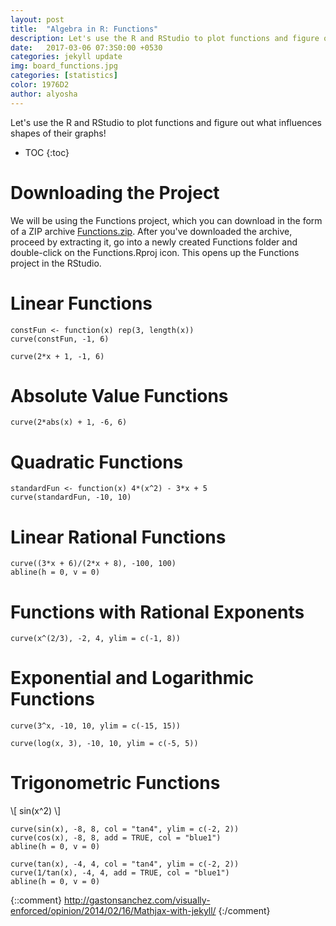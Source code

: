 ```yaml
---
layout: post
title:  "Algebra in R: Functions"
description: Let's use the R and RStudio to plot functions and figure out what influences shapes of their graphs!
date:   2017-03-06 07:3S0:00 +0530
categories: jekyll update
img: board_functions.jpg
categories: [statistics]
color: 1976D2
author: alyosha
---
```


Let's use the R and RStudio to plot functions and figure out what influences shapes of their graphs!

* TOC
{:toc}

# Downloading the Project

We will be using the Functions project, which you can download in the form of a ZIP archive [Functions.zip](https://github.com/alescervenka/pastinak-examples/raw/master/zip/Functions.zip). After you've downloaded the archive, proceed by extracting it, go into a newly created Functions folder and double-click on the Functions.Rproj icon. This opens up the Functions project in the RStudio.

# Linear Functions

```script
constFun <- function(x) rep(3, length(x))
curve(constFun, -1, 6)
```

```script
curve(2*x + 1, -1, 6)
```

# Absolute Value Functions

```script
curve(2*abs(x) + 1, -6, 6)
```

# Quadratic Functions

```script
standardFun <- function(x) 4*(x^2) - 3*x + 5
curve(standardFun, -10, 10)
```

# Linear Rational Functions

```script
curve((3*x + 6)/(2*x + 8), -100, 100)
abline(h = 0, v = 0)
```

# Functions with Rational Exponents

```script
curve(x^(2/3), -2, 4, ylim = c(-1, 8))
```

# Exponential and Logarithmic Functions

```script
curve(3^x, -10, 10, ylim = c(-15, 15))
```

```script
curve(log(x, 3), -10, 10, ylim = c(-5, 5))
```

# Trigonometric Functions

\\[ sin(x^2) \\]

```script
curve(sin(x), -8, 8, col = "tan4", ylim = c(-2, 2))
curve(cos(x), -8, 8, add = TRUE, col = "blue1")
abline(h = 0, v = 0)
```

```script
curve(tan(x), -4, 4, col = "tan4", ylim = c(-2, 2))
curve(1/tan(x), -4, 4, add = TRUE, col = "blue1")
abline(h = 0, v = 0)
```

{::comment}
http://gastonsanchez.com/visually-enforced/opinion/2014/02/16/Mathjax-with-jekyll/
{:/comment}